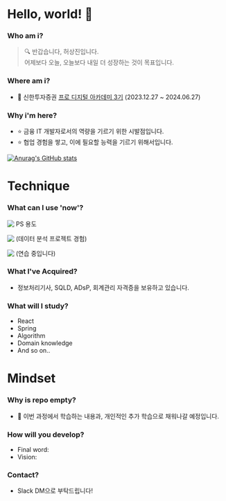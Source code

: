 # Hello, world! 👋

### Who am i?

> 🔍 반갑습니다, 허상진입니다. <br/>
어제보다 오늘, 오늘보다 내일 더 성장하는 것이 목표입니다.

### Where am i?

* 🌱 신한투자증권 <a href="https://prodigitalacademy.oopy.io/">프로 디지털 아카데미 3기</a> (2023.12.27 ~ 2024.06.27)

### Why i'm here?

* ⭐ 금융 IT 개발자로서의 역량을 기르기 위한 시발점입니다.
* ⭐ 협업 경험을 쌓고, 이에 필요할 능력을 기르기 위해서입니다.

[![Anurag's GitHub stats](https://github-readme-stats.vercel.app/api?username=bookeers)](https://github.com/anuraghazra/github-readme-stats)

# Technique

### What can I use 'now'?

<img src="https://img.shields.io/badge/C++-00599C?style=flat-square&logo=C%2B%2B&logoColor=white" style="vertical-align:text-top;"> PS 용도 

<img src="https://img.shields.io/badge/python-3670A0?style=flat-square&logo=python&logoColor=ffdd54" style="vertical-align:text-top;"> (데이터 분석 프로젝트 경험)  
 
<img src="https://shields.io/badge/JavaScript-F7DF1E?logo=JavaScript&logoColor=000&style=flat-square" style="vertical-align:text-top;"> (연습 중입니다)


### What I've Acquired?

* 정보처리기사, SQLD, ADsP, 회계관리 자격증을 보유하고 있습니다.


### What will I study?

* React 
* Spring
* Algorithm
* Domain knowledge
* And so on..

# Mindset

### Why is repo empty?

* 💭 이번 과정에서 학습하는 내용과, 개인적인 추가 학습으로 채워나갈 예정입니다.

### How will you develop?

* Final word:
* Vision:

### Contact?

* Slack DM으로 부탁드립니다!
